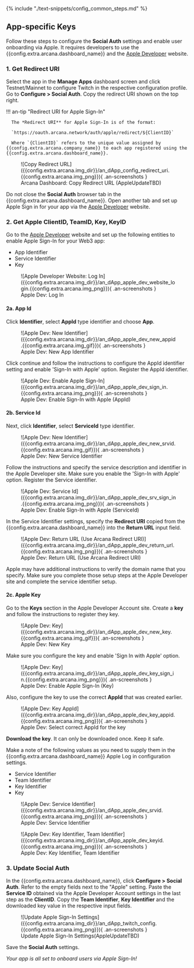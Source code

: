 {% include "./text-snippets/config_common_steps.md" %}

## App-specific Keys

Follow these steps to configure the **Social Auth** settings and enable user onboarding via Apple. It requires developers to use the {{config.extra.arcana.dashboard_name}} and the [Apple Developer](https://developer.apple.com/) website.

### 1. Get Redirect URI  

Select the app in the **Manage Apps** dashboard screen and click Testnet/Mainnet to configure Twitch in the respective configuration profile. Go to **Configure > Social Auth**. Copy the redirect URI shown on the top right.

!!! an-tip "Redirect URI for Apple Sign-In"

      The *Redirect URI** for Apple Sign-In is of the format:

      `https://oauth.arcana.network/auth/apple/redirect/${ClientID}`

      Where `{ClientID}` refers to the unique value assigned by {{config.extra.arcana.company_name}} to each app registered using the {{config.extra.arcana.dashboard_name}}. 

<figure markdown="span">
  ![Copy Redirect URL]({{config.extra.arcana.img_dir}}/an_dApp_config_redirect_uri.{{config.extra.arcana.img_png}}){ .an-screenshots }
  <figcaption>Arcana Dashboard: Copy Redirect URL (AppleUpdateTBD)</figcaption>
</figure>

Do not close the **Social Auth** browser tab in the {{config.extra.arcana.dashboard_name}}. Open another tab and set up Apple Sign in for your app via the [Apple Developer](https://developer.apple.com/) website. 

### 2. Get Apple ClientID, TeamID, Key, KeyID

Go to the [Apple Developer](https://developer.apple.com/) website and set up the following entities to enable Apple Sign-In for your Web3 app:

* App Identifier
* Service Identifier
* Key

<figure markdown="span">
  ![Apple Developer Website: Log In]({{config.extra.arcana.img_dir}}/an_dApp_apple_dev_website_login.{{config.extra.arcana.img_png}}){ .an-screenshots }
  <figcaption>Apple Dev: Log In</figcaption>
</figure>

#### 2a. App Id

Click **Identifier**, select **AppId** type identifier and choose **App**. 

<figure markdown="span">
  ![Apple Dev: New Identifier]({{config.extra.arcana.img_dir}}/an_dApp_apple_dev_new_appid.{{config.extra.arcana.img_gif}}){ .an-screenshots }
  <figcaption>Apple Dev: New App Identifier </figcaption>
</figure>

Click continue and follow the instructions to configure the AppId identifier setting and enable 'Sign-In with Apple' option. Register the AppId identifier.

<figure markdown="span">
  ![Apple Dev: Enable Apple Sign-In]({{config.extra.arcana.img_dir}}/an_dApp_apple_dev_sign_in.{{config.extra.arcana.img_png}}){ .an-screenshots }
  <figcaption>Apple Dev: Enable Sign-In with Apple (AppId)</figcaption>
</figure>

#### 2b. Service Id

Next, click **Identifier**, select **ServiceId** type identifier.

<figure markdown="span">
  ![Apple Dev: New Identifier]({{config.extra.arcana.img_dir}}/an_dApp_apple_dev_new_srvid.{{config.extra.arcana.img_gif}}){ .an-screenshots }
  <figcaption>Apple Dev: New Service Identifier </figcaption>
</figure>

Follow the instructions and specify the service description and identifier in the Apple Developer site. Make sure you enable the 'Sign-In with Apple' option. Register the Service identifier. 

<figure markdown="span">
  ![Apple Dev: Service Id]({{config.extra.arcana.img_dir}}/an_dApp_apple_dev_srv_sign_in.{{config.extra.arcana.img_png}}){ .an-screenshots }
  <figcaption>Apple Dev: Enable Sign-In with Apple (ServiceId)</figcaption>
</figure>

In the Service Identifier settings, specify the **Redirect URI** copied from the {{config.extra.arcana.dashboard_name}} into the **Return URL** input field.

<figure markdown="span">
  ![Apple Dev: Return URL (Use Arcana Redirect URI)]({{config.extra.arcana.img_dir}}/an_dApp_apple_dev_return_url.{{config.extra.arcana.img_png}}){ .an-screenshots }
  <figcaption>Apple Dev: Return URL (Use Arcana Redirect URI)</figcaption>
</figure>

Apple may have additional instructions to verify the domain name that you specify. Make sure you complete those setup steps at the Apple Developer site and complete the service identifier setup.

#### 2c. Apple Key

Go to the **Keys** section in the Apple Developer Account site. Create a **key** and follow the instructions to register they key. 

<figure markdown="span">
  ![Apple Dev: Key]({{config.extra.arcana.img_dir}}/an_dApp_apple_dev_new_key.{{config.extra.arcana.img_gif}}){ .an-screenshots }
  <figcaption>Apple Dev: New Key</figcaption>
</figure>

Make sure you configure the key and enable 'Sign In with Apple' option. 

<figure markdown="span">
  ![Apple Dev: Key]({{config.extra.arcana.img_dir}}/an_dApp_apple_dev_key_sign_in.{{config.extra.arcana.img_png}}){ .an-screenshots }
  <figcaption>Apple Dev: Enable Apple Sign-In (Key)</figcaption>
</figure>

Also, configure the key to use the correct **AppId** that was created earlier.

<figure markdown="span">
  ![Apple Dev: Key AppId]({{config.extra.arcana.img_dir}}/an_dApp_apple_dev_key_appid.{{config.extra.arcana.img_png}}){ .an-screenshots }
  <figcaption>Apple Dev: Select correct AppId for the key</figcaption>
</figure>

**Download the key**. It can only be downloaded once. Keep it safe.

Make a note of the following values as you need to supply them in the {{config.extra.arcana.dashboard_name}} Apple Log in configuration settings.

* Service Identifier
* Team Identifier
* Key Identifier
* Key

<figure markdown="span">
  ![Apple Dev: Service Identifier]({{config.extra.arcana.img_dir}}/an_dApp_apple_dev_srvid.{{config.extra.arcana.img_png}}){ .an-screenshots }
  <figcaption>Apple Dev: Service Identifier</figcaption>
</figure>

<figure markdown="span">
  ![Apple Dev: Key Identifier, Team Identifier]({{config.extra.arcana.img_dir}}/an_dApp_apple_dev_keyid.{{config.extra.arcana.img_png}}){ .an-screenshots }
  <figcaption>Apple Dev: Key Identifier, Team Identifier</figcaption>
</figure>

### 3. Update Social Auth

In the {{config.extra.arcana.dashboard_name}}, click **Configure > Social Auth**. Refer to the empty fields next to the "Apple" setting. Paste the **Service ID** obtained via the Apple Developer Account settings in the last step as the **ClientID**. Copy the **Team Identifier**, **Key Identifier** and the downloaded key value in the respective input fields.

<figure markdown="span">
  ![Update Apple Sign-In Settings]({{config.extra.arcana.img_dir}}/an_dApp_twitch_config.{{config.extra.arcana.img_png}}){ .an-screenshots }
  <figcaption>Update Apple Sign-In Settings(AppleUpdateTBD)</figcaption>
</figure>

Save the **Social Auth** settings. 

*Your app is all set to onboard users via Apple Sign-In!*
